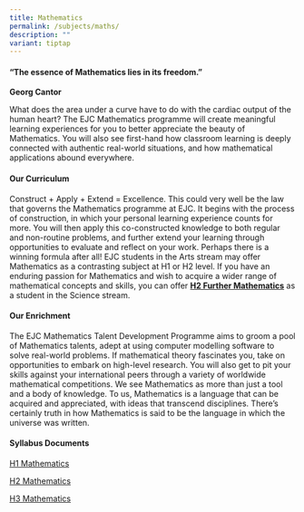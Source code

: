 ```yaml
---
title: Mathematics
permalink: /subjects/maths/
description: ""
variant: tiptap
---
```

<h4>“The essence of Mathematics lies in its freedom.”</h4>
<p><strong>Georg Cantor</strong>
</p>
<p>What does the area under a curve have to do with the cardiac output of
the human heart? The EJC Mathematics programme will create meaningful learning
experiences for you to better appreciate the beauty of Mathematics. You
will also see first-hand how classroom learning is deeply connected with
authentic real-world situations, and how mathematical applications abound
everywhere.</p>
<h4><strong>Our Curriculum</strong></h4>
<p>Construct + Apply + Extend = Excellence. This could very well be the law
that governs the Mathematics programme at EJC. It begins with the process
of construction, in which your personal learning experience counts for
more. You will then apply this co-constructed knowledge to both regular
and non-routine problems, and further extend your learning through opportunities
to evaluate and reflect on your work. Perhaps there is a winning formula
after all! EJC students in the Arts stream may offer Mathematics as a contrasting
subject at H1 or H2 level. If you have an enduring passion for Mathematics
and wish to acquire a wider range of mathematical concepts and skills,
you can offer&nbsp;<strong><a href="https://eunoiajc.moe.edu.sg/curriculum/academic-subjects/further-mathematics/" rel="noopener noreferrer nofollow" target="_blank">H2 Further Mathematics</a></strong> as
a student in the Science stream.</p>
<h4><strong>Our Enrichment</strong></h4>
<p>The EJC Mathematics Talent Development Programme aims to groom a pool
of Mathematics talents, adept at using computer modelling software to solve
real-world problems. If mathematical theory fascinates you, take on opportunities
to embark on high-level research. You will also get to pit your skills
against your international peers through a variety of worldwide mathematical
competitions. We see Mathematics as more than just a tool and a body of
knowledge. To us, Mathematics is a language that can be acquired and appreciated,
with ideas that transcend disciplines. There’s certainly truth in how Mathematics
is said to be the language in which the universe was written.</p>
<h4><strong>Syllabus Documents</strong></h4>
<p><a href="https://www.seab.gov.sg/docs/default-source/national-examinations/syllabus/alevel/2025-a-level-syllabus/8865_y25_sy.pdf" rel="noopener noreferrer nofollow" target="_blank">H1 Mathematics</a>
</p>
<p><a href="https://www.seab.gov.sg/docs/default-source/national-examinations/syllabus/alevel/2025-a-level-syllabus/9758_y25_sy.pdf" rel="noopener noreferrer nofollow" target="_blank">H2 Mathematics</a>
</p>
<p><a href="https://www.seab.gov.sg/docs/default-source/national-examinations/syllabus/alevel/2025-a-level-syllabus/9820_y25_sy.pdf" rel="noopener noreferrer nofollow" target="_blank">H3 Mathematics</a>
</p>